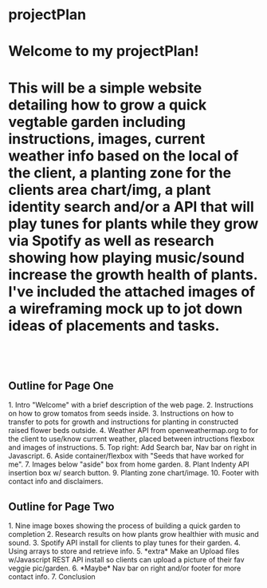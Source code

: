 # projectPlan
<h1>Welcome to my projectPlan!<h1>

<p>This will be a simple website detailing how to grow a quick vegtable garden including instructions, images, current weather info based on the local of the client, a planting zone for the clients area chart/img, a plant identity search and/or a API that will play tunes for 
plants while they grow via Spotify as well as research showing how playing music/sound increase the growth health of plants. I've included the attached images of a wireframing mock up to jot down ideas of placements and tasks.</p>
<br>
<h2>Outline for Page One</h2>
<p>
1. Intro "Welcome" with a brief description of the web page.
2. Instructions on how to grow tomatos from seeds inside. 
3. Instructions on how to transfer to pots for growth and 
instructions for planting in constructed raised flower beds outside.
4. Weather API from openweathermap.org to for the client to use/know current weather, placed
between intructions flexbox and images of instructions.
5. Top right: Add Search bar, Nav bar on right in Javascript.
6. Aside container/flexbox with "Seeds that have worked for me".
7. Images below "aside" box from home garden.
8. Plant Indenty API insertion box w/ search button.
9. Planting zone chart/image.
10. Footer with contact info and disclaimers.
</p>
<h2>Outline for Page Two</h2>
<p>1. Nine image boxes showing the process of building a quick garden to completion
2. Research results on how plants grow healthier with music and sound.
3. Spotify API install for clients to play tunes for their garden.
4. Using arrays to store and retrieve info.
5. *extra* Make an Upload files w/Javascript REST API install so clients can upload a picture
of their fav veggie pic/garden.
6. *Maybe* Nav bar on right and/or footer for more contact info.
7. Conclusion

